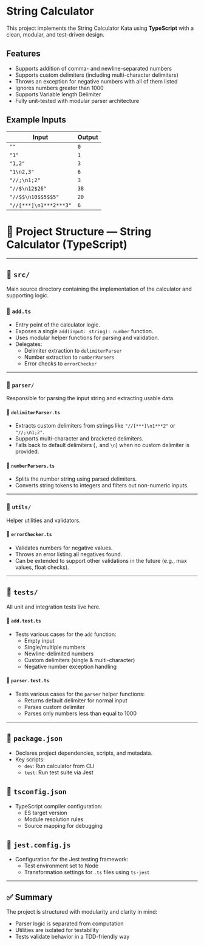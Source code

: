 # String Calculator

This project implements the String Calculator Kata using **TypeScript** with a clean, modular, and test-driven design.

## Features

- Supports addition of comma- and newline-separated numbers
- Supports custom delimiters (including multi-character delimiters)
- Throws an exception for negative numbers with all of them listed
- Ignores numbers greater than 1000
- Supports Variable length Delimiter
- Fully unit-tested with modular parser architecture

## Example Inputs

| Input                  | Output |
|------------------------|--------|
| `""`                   | `0`    |
| `"1"`                  | `1`    |
| `"1,2"`                | `3`    |
| `"1\n2,3"`             | `6`    |
| `"//;\n1;2"`           | `3`    |
| `"//$\n12$26"`         | `38`   |
| `"//$$\n10$$5$$5"`     | `20`   |
| `"//[***]\n1***2***3"` | `6`    |


# 📁 Project Structure — String Calculator (TypeScript)


---

## 📁 `src/`

Main source directory containing the implementation of the calculator and supporting logic.

### 📄 `add.ts`
- Entry point of the calculator logic.
- Exposes a single `add(input: string): number` function.
- Uses modular helper functions for parsing and validation.
- Delegates:
  - Delimiter extraction to `delimiterParser`
  - Number extraction to `numberParsers`
  - Error checks to `errorChecker`

---

### 📁 `parser/`

Responsible for parsing the input string and extracting usable data.

#### 📄 `delimiterParser.ts`
- Extracts custom delimiters from strings like `"//[***]\n1***2"` or `"//;\n1;2"`.
- Supports multi-character and bracketed delimiters.
- Falls back to default delimiters (`,` and `\n`) when no custom delimiter is provided.

#### 📄 `numberParsers.ts`
- Splits the number string using parsed delimiters.
- Converts string tokens to integers and filters out non-numeric inputs.

---

### 📁 `utils/`

Helper utilities and validators.

#### 📄 `errorChecker.ts`
- Validates numbers for negative values.
- Throws an error listing all negatives found.
- Can be extended to support other validations in the future (e.g., max values, float checks).

---

## 📁 `tests/`

All unit and integration tests live here.

#### 📄 `add.test.ts`
- Tests various cases for the `add` function:
  - Empty input
  - Single/multiple numbers
  - Newline-delimited numbers
  - Custom delimiters (single & multi-character)
  - Negative number exception handling

#### 📄 `parser.test.ts`
- Tests various cases for the `parser` helper functions:
  - Returns default delimiter for normal input
  - Parses custom delimiter
  - Parses only numbers less than equal to 1000

---

## 📄 `package.json`
- Declares project dependencies, scripts, and metadata.
- Key scripts:
  - `dev`: Run calculator from CLI
  - `test`: Run test suite via Jest

## 📄 `tsconfig.json`
- TypeScript compiler configuration:
  - ES target version
  - Module resolution rules
  - Source mapping for debugging

## 📄 `jest.config.js`
- Configuration for the Jest testing framework:
  - Test environment set to Node
  - Transformation settings for `.ts` files using `ts-jest`

---

## ✅ Summary

The project is structured with modularity and clarity in mind:
- Parser logic is separated from computation
- Utilities are isolated for testability
- Tests validate behavior in a TDD-friendly way





